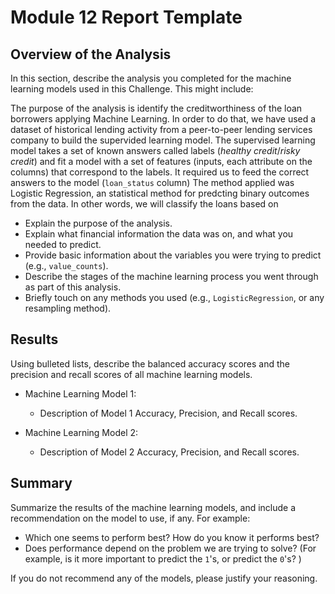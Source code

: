 # Module 12 Report Template

## Overview of the Analysis

In this section, describe the analysis you completed for the machine learning models used in this Challenge. This might include:

The purpose of the analysis is identify the creditworthiness of the loan borrowers applying Machine Learning.
In order to do that, we have used a dataset of historical lending activity from a peer-to-peer lending services company to build the supervided learning model.
The supervised learning model takes a set of known answers called labels (*healthy credit*/*risky credit*) and fit a model with a set of features (inputs, each attribute on the columns) that correspond to the labels. It required us to feed the correct answers to the model (`loan_status` column)
The method applied was Logistic Regression, an statistical method for predcting binary outcomes from the data. In other words, we will classify the loans based on 
* Explain the purpose of the analysis.
* Explain what financial information the data was on, and what you needed to predict.
* Provide basic information about the variables you were trying to predict (e.g., `value_counts`).
* Describe the stages of the machine learning process you went through as part of this analysis.
* Briefly touch on any methods you used (e.g., `LogisticRegression`, or any resampling method).

## Results

Using bulleted lists, describe the balanced accuracy scores and the precision and recall scores of all machine learning models.

* Machine Learning Model 1:
  * Description of Model 1 Accuracy, Precision, and Recall scores.



* Machine Learning Model 2:
  * Description of Model 2 Accuracy, Precision, and Recall scores.

## Summary

Summarize the results of the machine learning models, and include a recommendation on the model to use, if any. For example:
* Which one seems to perform best? How do you know it performs best?
* Does performance depend on the problem we are trying to solve? (For example, is it more important to predict the `1`'s, or predict the `0`'s? )

If you do not recommend any of the models, please justify your reasoning.
